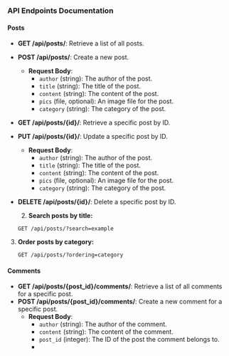 

### API Endpoints Documentation

#### Posts

- **GET /api/posts/**: Retrieve a list of all posts.
- **POST /api/posts/**: Create a new post.
  - **Request Body**:
    - `author` (string): The author of the post.
    - `title` (string): The title of the post.
    - `content` (string): The content of the post.
    - `pics` (file, optional): An image file for the post.
    - `category` (string): The category of the post.
- **GET /api/posts/{id}/**: Retrieve a specific post by ID.
- **PUT /api/posts/{id}/**: Update a specific post by ID.
  - **Request Body**:
    - `author` (string): The author of the post.
    - `title` (string): The title of the post.
    - `content` (string): The content of the post.
    - `pics` (file, optional): An image file for the post.
    - `category` (string): The category of the post.
- **DELETE /api/posts/{id}/**: Delete a specific post by ID.

  2. **Search posts by title:**
   ```
   GET /api/posts/?search=example
   ```

3. **Order posts by category:**
   ```
   GET /api/posts/?ordering=category
   ```


#### Comments

- **GET /api/posts/{post_id}/comments/**: Retrieve a list of all comments for a specific post.
- **POST /api/posts/{post_id}/comments/**: Create a new comment for a specific post.
  - **Request Body**:
    - `author` (string): The author of the comment.
    - `content` (string): The content of the comment.
    - `post_id` (integer): The ID of the post the comment belongs to.
    - 
